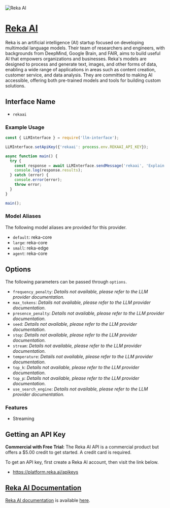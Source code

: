 ![Reka AI](http://static1.squarespace.com/static/66118bc053ae495c0021e80f/t/661d8ad31654cb7ecf49c127/1713212115473/reka+logo.jpg?format=1500w)

# [Reka AI](https://reka.ai)

Reka is an artificial intelligence (AI) startup focused on developing multimodal language models. Their team of researchers and engineers, with backgrounds from DeepMind, Google Brain, and FAIR, aims to build useful AI that empowers organizations and businesses. Reka's models are designed to process and generate text, images, and other forms of data, enabling a wide range of applications in areas such as content creation, customer service, and data analysis. They are committed to making AI accessible, offering both pre-trained models and tools for building custom solutions.

## Interface Name

- `rekaai`

### Example Usage

```javascript
const { LLMInterface } = require('llm-interface');

LLMInterface.setApiKey({'rekaai': process.env.REKAAI_API_KEY});

async function main() {
  try {
    const response = await LLMInterface.sendMessage('rekaai', 'Explain the importance of low latency LLMs.');
    console.log(response.results);
  } catch (error) {
    console.error(error);
    throw error;
  }
}

main();
```

### Model Aliases

The following model aliases are provided for this provider. 

- `default`: reka-core
- `large`: reka-core
- `small`: reka-edge
- `agent`: reka-core


## Options

The following parameters can be passed through `options`.

- `frequency_penalty`: _Details not available, please refer to the LLM provider documentation._
- `max_tokens`: _Details not available, please refer to the LLM provider documentation._
- `presence_penalty`: _Details not available, please refer to the LLM provider documentation._
- `seed`: _Details not available, please refer to the LLM provider documentation._
- `stop`: _Details not available, please refer to the LLM provider documentation._
- `stream`: _Details not available, please refer to the LLM provider documentation._
- `temperature`: _Details not available, please refer to the LLM provider documentation._
- `top_k`: _Details not available, please refer to the LLM provider documentation._
- `top_p`: _Details not available, please refer to the LLM provider documentation._
- `use_search_engine`: _Details not available, please refer to the LLM provider documentation._


### Features

- Streaming


## Getting an API Key

**Commercial with Free Trial:** The Reka AI API is a commercial product but offers a $5.00 credit to get started. A credit card is required.

To get an API key, first create a Reka AI account, then visit the link below.

- https://platform.reka.ai/apikeys


## [Reka AI Documentation](https://docs.reka.ai/quick-start)

[Reka AI documentation](https://docs.reka.ai/quick-start) is available [here](https://docs.reka.ai/quick-start).

